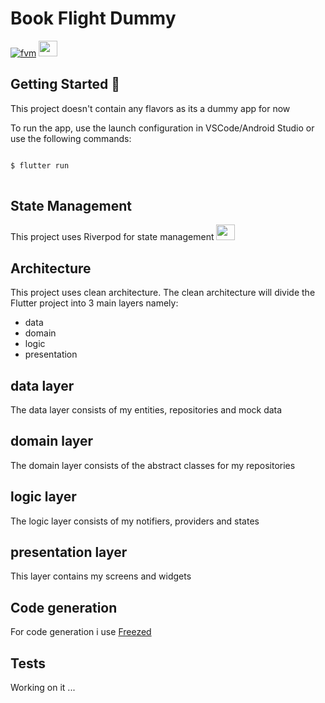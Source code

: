 # Book Flight Dummy


[![fvm][fvm_badge]][fvm_link]
[<img src="https://riverpod.dev/img/logo.png" height="25" width="30" />][Riverpod_link]




## Getting Started 🚀

This project doesn't contain any flavors as its a dummy app for now




To run the app, use the launch configuration in VSCode/Android Studio or use the following commands:

```sh

$ flutter run 
 
```

## State Management


This project uses Riverpod for state management [<img src="https://riverpod.dev/img/logo.png" height="25" width="30" />][Riverpod_link]


## Architecture

This project uses clean architecture. The clean architecture will divide the Flutter project into 3 main layers namely:

- data
- domain
- logic
- presentation

## data layer
The data layer consists of my entities, repositories and mock data
## domain layer
The domain layer consists of the abstract classes for my repositories

## logic layer
The logic layer consists of my notifiers, providers and states

## presentation layer
This layer contains my screens and widgets 



## Code generation


For code generation i use [Freezed ][Freezed_link]


## Tests
Working on it ...









[Freezed_link]: https://pub.dev/packages/freezed
[Riverpod_Badge]: https://riverpod.dev/img/logo.png
[Riverpod_link]: https://pub.dev/packages/flutter_riverpod
[intl_link]: https://pub.dev/packages/intl
[Firebase_link]: https://pub.dev/packages/firebase_core
[fvm_badge]: https://fvm.app/img/logo.svg
[fvm_link]: https://fvm.app/

